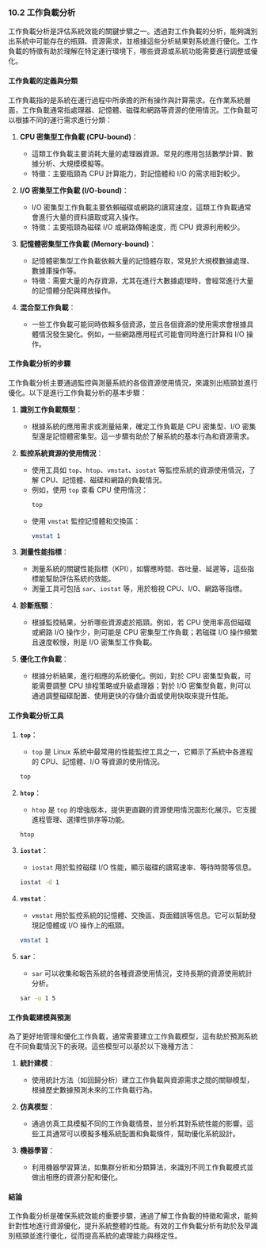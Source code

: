 ### 10.2 工作負載分析

工作負載分析是評估系統效能的關鍵步驟之一。透過對工作負載的分析，能夠識別出系統中可能存在的瓶頸、資源需求，並根據這些分析結果對系統進行優化。工作負載的特徵有助於理解在特定運行環境下，哪些資源或系統功能需要進行調整或優化。

#### **工作負載的定義與分類**

工作負載指的是系統在運行過程中所承擔的所有操作與計算需求。在作業系統層面，工作負載通常指處理器、記憶體、磁碟和網路等資源的使用情況。工作負載可以根據不同的運行需求進行分類：

1. **CPU 密集型工作負載 (CPU-bound)**：
   - 這類工作負載主要消耗大量的處理器資源。常見的應用包括數學計算、數據分析、大規模模擬等。
   - 特徵：主要瓶頸為 CPU 計算能力，對記憶體和 I/O 的需求相對較少。
   
2. **I/O 密集型工作負載 (I/O-bound)**：
   - I/O 密集型工作負載主要依賴磁碟或網路的讀寫速度，這類工作負載通常會進行大量的資料讀取或寫入操作。
   - 特徵：主要瓶頸為磁碟 I/O 或網路傳輸速度，而 CPU 資源利用較少。

3. **記憶體密集型工作負載 (Memory-bound)**：
   - 記憶體密集型工作負載依賴大量的記憶體存取，常見於大規模數據處理、數據庫操作等。
   - 特徵：需要大量的內存資源，尤其在進行大數據處理時，會經常進行大量的記憶體分配與釋放操作。

4. **混合型工作負載**：
   - 一些工作負載可能同時依賴多個資源，並且各個資源的使用需求會根據具體情況發生變化。例如，一些網路應用程式可能會同時進行計算和 I/O 操作。

#### **工作負載分析的步驟**

工作負載分析主要通過監控與測量系統的各個資源使用情況，來識別出瓶頸並進行優化。以下是進行工作負載分析的基本步驟：

1. **識別工作負載類型**：
   - 根據系統的應用需求或測量結果，確定工作負載是 CPU 密集型、I/O 密集型還是記憶體密集型。這一步驟有助於了解系統的基本行為和資源需求。

2. **監控系統資源的使用情況**：
   - 使用工具如 `top`、`htop`、`vmstat`、`iostat` 等監控系統的資源使用情況，了解 CPU、記憶體、磁碟和網路的負載情況。
   - 例如，使用 `top` 查看 CPU 使用情況：
     ```bash
     top
     ```
   - 使用 `vmstat` 監控記憶體和交換區：
     ```bash
     vmstat 1
     ```

3. **測量性能指標**：
   - 測量系統的關鍵性能指標（KPI），如響應時間、吞吐量、延遲等，這些指標能幫助評估系統的效能。
   - 測量工具可包括 `sar`、`iostat` 等，用於檢視 CPU、I/O、網路等指標。

4. **診斷瓶頸**：
   - 根據監控結果，分析哪些資源處於瓶頸。例如，若 CPU 使用率高但磁碟或網路 I/O 操作少，則可能是 CPU 密集型工作負載；若磁碟 I/O 操作頻繁且速度較慢，則是 I/O 密集型工作負載。

5. **優化工作負載**：
   - 根據分析結果，進行相應的系統優化。例如，對於 CPU 密集型負載，可能需要調整 CPU 排程策略或升級處理器；對於 I/O 密集型負載，則可以通過調整磁碟配置、使用更快的存儲介面或使用快取來提升性能。

#### **工作負載分析工具**

1. **`top`**：
   - `top` 是 Linux 系統中最常用的性能監控工具之一，它顯示了系統中各進程的 CPU、記憶體、I/O 等資源的使用情況。
   ```bash
   top
   ```

2. **`htop`**：
   - `htop` 是 `top` 的增強版本，提供更直觀的資源使用情況圖形化展示。它支援進程管理、選擇性排序等功能。
   ```bash
   htop
   ```

3. **`iostat`**：
   - `iostat` 用於監控磁碟 I/O 性能，顯示磁碟的讀寫速率、等待時間等信息。
   ```bash
   iostat -d 1
   ```

4. **`vmstat`**：
   - `vmstat` 用於監控系統的記憶體、交換區、頁面錯誤等信息。它可以幫助發現記憶體或 I/O 操作上的瓶頸。
   ```bash
   vmstat 1
   ```

5. **`sar`**：
   - `sar` 可以收集和報告系統的各種資源使用情況，支持長期的資源使用統計分析。
   ```bash
   sar -u 1 5
   ```

#### **工作負載建模與預測**

為了更好地管理和優化工作負載，通常需要建立工作負載模型，這有助於預測系統在不同負載情況下的表現。這些模型可以基於以下幾種方法：

1. **統計建模**：
   - 使用統計方法（如回歸分析）建立工作負載與資源需求之間的關聯模型，根據歷史數據預測未來的工作負載行為。

2. **仿真模型**：
   - 通過仿真工具模擬不同的工作負載情景，並分析其對系統性能的影響。這些工具通常可以模擬多種系統配置和負載條件，幫助優化系統設計。

3. **機器學習**：
   - 利用機器學習算法，如集群分析和分類算法，來識別不同工作負載模式並做出相應的資源分配和優化。

#### **結論**

工作負載分析是確保系統效能的重要步驟，通過了解工作負載的特徵和需求，能夠針對性地進行資源優化，提升系統整體的性能。有效的工作負載分析有助於及早識別瓶頸並進行優化，從而提高系統的處理能力與穩定性。